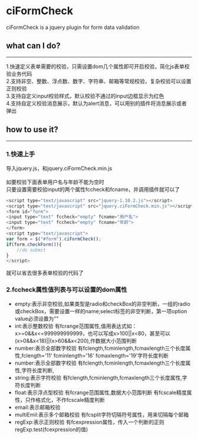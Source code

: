 # ciFormCheck
ciFormCheck is a jquery plugin for form data validation

## what can I do?
--------------
1.快速定义表单需要的校验，只需设置dom几个属性即可开启校验，简化js表单校验业务代码<br/>
2.支持非空、整数、浮点数、数字、字符串、邮箱等常规校验，复杂校验可以设置正则校验<br/>
3.支持自定义input校验样式，默认校验不通过的input边框显示为红色<br/>
4.支持自定义校验消息展示，默认为alert消息，可以用别的插件将消息展示或者弹出<br/>

## how to use it?
--------------
### 1.快速上手
导入jquery.js，和jquery.ciFormCheck.min.js<br/><br/>
如要校验下面表单用户名与年龄不能为空时<br/>
只要设置需要校验input的两个属性fccheck和fcname，并调用插件就可以了<br/>
```javascript
<script type="text/javascript" src="jquery-1.10.2.js"></script>
<script type="text/javascript" src="jquery.ciFormCheck.min.js"></script>
<form id="form">
<input type="text" fccheck="empty" fcname="用户名">
<input type="text" fccheck="empty" fcname="年龄">
</form>
<script type="text/javascript">
var form = $("#form").ciFormCheck();
if(form.checkForm()){
	//do submit
}
</script>
```

就可以省去很多表单校验的代码了

### 2.fccheck属性值列表与可以设置的dom属性
* empty:表示非空校验,如果类型是radio和checkBox的非空判断，一组的radio或checkBox，需要设置一样的name;select标签的非空判断，第一项option value必须设置为""<br/>
* int:表示整数校验 有fcrange范围属性,值用表达式如：x>=0&&x<=999999999999，也可以写成x>100||x<80，甚至可以(x>0&&x<18)||(x>60&&x<200),作数据大小范围判断<br/>
* number:表示全部数字校验 有fclength,fcminlength,fcmaxlength三个长度属性,fclength='11' fcminlength='16' fcmaxlength='19'字符长度判断<br/>
* number:表示全部数字校验 有fclength,fcminlength,fcmaxlength三个长度属性,字符长度判断,<br/>
* string:表示字符校验 有fclength,fcminlength,fcmaxlength三个长度属性,字符长度判断<br/>
* float:表示浮点型校验 有fcrange范围属性,数据大小范围判断 有fcscale精度属性，只作格式化，不作fcscale精度判断<br/>
* email:表示邮箱校验<br/>
* multiEmil:表示多个邮箱校验 有fcsplit字符切隔符号属性，用来切隔每个邮箱<br/>
* regExp:表示正则校验 有fcexpression属性，传入一个判断的正则regExp.test(fcexpression的值)<br/>
